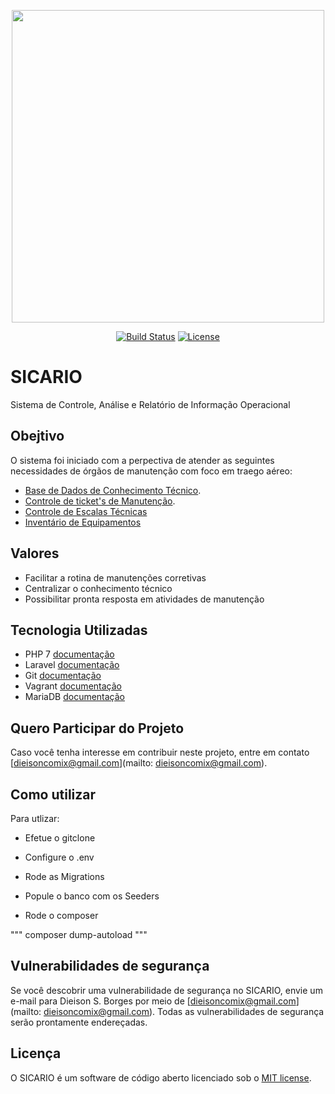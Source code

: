 <p align="center"><img width="500" src="http://sicario.hospedagemdesites.ws/images/sicario-logo-preto-no-branco.jpg"></p>

<p align="center">
<a href="https://travis-ci.org/dieisonborges/sicario"><img src="https://travis-ci.org/dieisonborges/sicario.svg" alt="Build Status"></a>
<a href="http://escolhaumalicenca.com.br/licencas/mit/"><img src="https://poser.pugx.org/laravel/framework/license.svg" alt="License"></a>
</p>

# SICARIO
Sistema de Controle, Análise e Relatório de Informação Operacional

## Obejtivo

O sistema foi iniciado com a perpectiva de atender as seguintes necessidades de órgãos de manutenção com foco em traego aéreo:

- [Base de Dados de Conhecimento Técnico](https://pt.wikipedia.org/wiki/Base_de_conhecimento).
- [Controle de ticket's de Manutenção](https://pt.wikipedia.org/wiki/Manuten%C3%A7%C3%A3o).
- [Controle de Escalas Técnicas](https://pt.wikipedia.org/wiki/Jornada_de_trabalho)
- [Inventário de Equipamentos](https://pt.wikipedia.org/wiki/Invent%C3%A1rio)


## Valores

- Facilitar a rotina de manutenções corretivas
- Centralizar o conhecimento técnico
- Possibilitar pronta resposta em atividades de manutenção


## Tecnologia Utilizadas

- PHP 7 [documentação](http://www.php.net/)
- Laravel [documentação](https://laravel.com/docs)
- Git [documentação](https://git-scm.com/)
- Vagrant [documentação](https://www.vagrantup.com/)
- MariaDB [documentação](https://mariadb.org/)

## Quero Participar do Projeto
Caso você tenha interesse em contribuir neste projeto, entre em contato [dieisoncomix@gmail.com](mailto: dieisoncomix@gmail.com).

## Como utilizar

Para utlizar:

- Efetue o gitclone

- Configure o .env

- Rode as Migrations

- Popule o banco com os Seeders

- Rode o composer

""" composer dump-autoload """

## Vulnerabilidades de segurança

Se você descobrir uma vulnerabilidade de segurança no SICARIO, envie um e-mail para Dieison S. Borges por meio de [dieisoncomix@gmail.com](mailto: dieisoncomix@gmail.com). Todas as vulnerabilidades de segurança serão prontamente endereçadas.

## Licença

O SICARIO é um software de código aberto licenciado sob o [MIT license](https://opensource.org/licenses/MIT).

